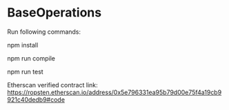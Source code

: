 # BaseOperations


Run following commands:

npm install

npm run compile

npm run test


Etherscan verified contract link: https://ropsten.etherscan.io/address/0x5e796331ea95b79d00e75f4a19cb9921c40dedb9#code
